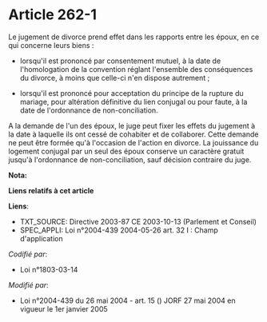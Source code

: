 # Article 262-1

Le jugement de divorce prend effet dans les rapports entre les époux, en ce qui concerne leurs biens :

- lorsqu'il est prononcé par consentement mutuel, à la date de l'homologation de la convention réglant l'ensemble des
conséquences du divorce, à moins que celle-ci n'en dispose autrement ;

- lorsqu'il est prononcé pour acceptation du principe de la rupture du mariage, pour altération définitive du lien conjugal
ou pour faute, à la date de l'ordonnance de non-conciliation.

A la demande de l'un des époux, le juge peut fixer les effets du jugement à la date à laquelle ils ont cessé de cohabiter et
de collaborer. Cette demande ne peut être formée qu'à l'occasion de l'action en divorce. La jouissance du logement conjugal
par un seul des époux conserve un caractère gratuit jusqu'à l'ordonnance de non-conciliation, sauf décision contraire du
juge.

**Nota:**



**Liens relatifs à cet article**

**Liens**:

  - TXT_SOURCE: Directive 2003-87 CE 2003-10-13 (Parlement et Conseil)
  - SPEC_APPLI: Loi n°2004-439 2004-05-26 art. 32 I : Champ d'application

_Codifié par_:

  - Loi n°1803-03-14

_Modifié par_:

  - Loi n°2004-439 du 26 mai 2004 - art. 15 () JORF 27 mai 2004 en vigueur le 1er janvier 2005
